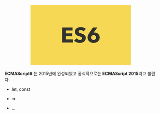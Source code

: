 <p align='center'>
    <img src='./es6.jpeg' height="200" style="marginLeft"> 
</p>

**ECMAScript6** 는 2015년에 완성되었고 공식적으로는 **ECMAScript 2015**라고 불린다.

- let, const

- =>

- ...

